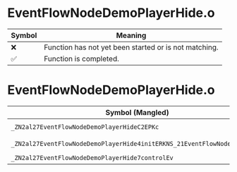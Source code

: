 # EventFlowNodeDemoPlayerHide.o
| Symbol | Meaning 
| ------------- | ------------- 
| :x: | Function has not yet been started or is not matching. 
| :white_check_mark: | Function is completed. 


# EventFlowNodeDemoPlayerHide.o
| Symbol (Mangled) | Symbol (Demangled) | Decompiled? |
| ------------- |  ------------- | ------------- |
| `_ZN2al27EventFlowNodeDemoPlayerHideC2EPKc` | `al::EventFlowNodeDemoPlayerHide::EventFlowNodeDemoPlayerHide(char const*)` | :white_check_mark: |
| `_ZN2al27EventFlowNodeDemoPlayerHide4initERKNS_21EventFlowNodeInitInfoE` | `al::EventFlowNodeDemoPlayerHide::init(al::EventFlowNodeInitInfo const&)` | :white_check_mark: |
| `_ZN2al27EventFlowNodeDemoPlayerHide7controlEv` | `al::EventFlowNodeDemoPlayerHide::control(void)` | :white_check_mark: |
